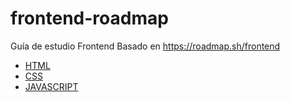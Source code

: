 # frontend-roadmap
Guía de estudio Frontend
  Basado en 
    https://roadmap.sh/frontend


- [HTML](https://es.wikipedia.org/wiki/HTML)
- [CSS](https://es.wikipedia.org/wiki/CSS)
- [JAVASCRIPT](https://es.wikipedia.org/wiki/JavaScript)

